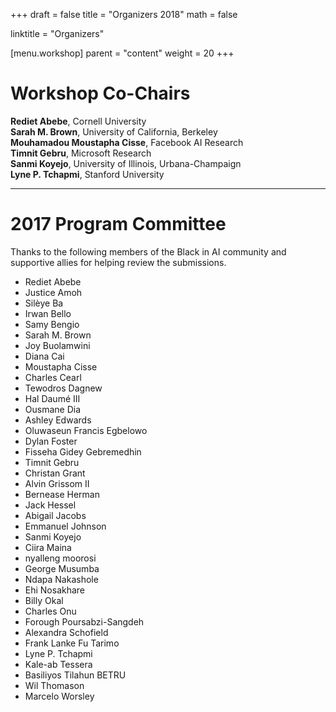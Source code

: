 +++
draft = false
title = "Organizers 2018"
math = false

linktitle = "Organizers"

[menu.workshop]
  parent = "content"
  weight = 20
+++

# Workshop Co-Chairs

__Rediet Abebe__, Cornell University  
__Sarah M. Brown__, University of California, Berkeley  
__Mouhamadou Moustapha Cisse__, Facebook AI Research  
__Timnit Gebru__, Microsoft Research  
__Sanmi Koyejo__, University of Illinois, Urbana-Champaign  
__Lyne P. Tchapmi__, Stanford University  

---

# 2017 Program Committee

Thanks to the following members of the Black in AI community and supportive allies for helping review the submissions.

 - Rediet Abebe
 - Justice Amoh
 - Silèye Ba
 - Irwan Bello
 - Samy Bengio
 - Sarah M. Brown
 - Joy Buolamwini
 - Diana Cai
 - Moustapha Cisse
 - Charles Cearl
 - Tewodros Dagnew
 - Hal Daumé III
 - Ousmane Dia
 - Ashley Edwards
 - Oluwaseun Francis Egbelowo
 - Dylan Foster
 - Fisseha Gidey Gebremedhin
 - Timnit Gebru
 - Christan Grant
 - Alvin Grissom II
 - Bernease Herman
 - Jack Hessel
 - Abigail Jacobs
 - Emmanuel Johnson
 - Sanmi Koyejo
 - Ciira Maina
 - nyalleng moorosi
 - George Musumba
 - Ndapa Nakashole
 - Ehi Nosakhare
 - Billy Okal
 - Charles Onu
 - Forough Poursabzi-Sangdeh
 - Alexandra Schofield
 - Frank Lanke Fu Tarimo
 - Lyne P. Tchapmi
 - Kale-ab Tessera
 - Basiliyos Tilahun BETRU
 - Wil Thomason
 - Marcelo Worsley
